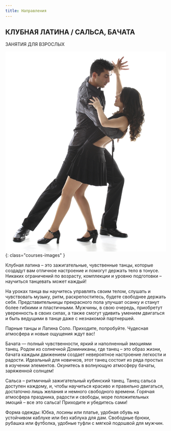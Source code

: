 ```yaml
---
title: Направления
---
```


## КЛУБНАЯ ЛАТИНА / САЛЬСА, БАЧАТА

ЗАНЯТИЯ ДЛЯ ВЗРОСЛЫХ

![Изображение клубных латинских танцев](/images/courses/latina.jpg){: class="courses-images" }

Клубная латина – это зажигательные, чувственные танцы, которые создадут вам отличное настроение и помогут держать тело в тонусе. Никаких ограничений по возрасту, комплекции и уровню подготовки – научиться танцевать может каждый!

На уроках танца вы научитесь управлять своим телом, слушать и чувствовать музыку, ритм, раскрепоститесь, будете свободнее держать себя. Представительницы прекрасного пола улучшат осанку и станут более гибкими и пластичными. Мужчины, в свою очередь, приобретут уверенность в своих силах, а также смогут удивить умением двигаться и быть ведущими в танце даже с незнакомой партнершей.

Парные танцы и Латина Соло. Приходите, попробуйте. Чудесная атмосфера и новые ощущения ждут вас!

Бачата — полный чувственности, яркий и наполненный эмоциями танец. Родом из солнечной Доминиканы, где танец – это образ жизни, бачата каждым движением создает невероятное настроение легкости и радости. Идеальный для новичков, этот танец состоит из ряда простых в изучении элементов. Окунитесь в волнующую атмосферу бачаты, заряженной солнцем!

Сальса – ритмичный зажигательный кубинский танец. Танец сальса доступен каждому, и, чтобы научиться красиво и правильно двигаться, достаточно лишь желания и немного свободного времени. Горячая атмосфера праздника, радости и свободы, море положительных эмоций – все это сальса! Приходите и убедитесь сами! 

Форма одежды: Юбка, лосины или платье, удобная обувь на устойчивом каблуке или без каблука для дам. Свободные брюки, рубашка или футболка, удобные туфли с мягкой подошвой для мужчин.
